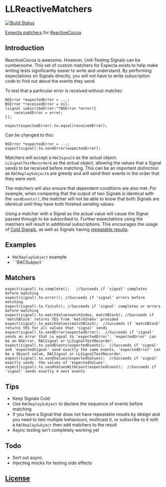 LLReactiveMatchers
=================

[![Build Status](https://travis-ci.org/lawrencelomax/LLReactiveMatchers.png)](https://travis-ci.org/lawrencelomax/LLReactiveMatchers)

[Expecta matchers](https://github.com/specta/expecta) for [ReactiveCocoa](https://github.com/reactiveCocoa/reactivecocoa)


## Introduction
ReactiveCocoa is awesome. However, Unit-Testing Signals can be cumbersome. This set of custom matchers for Expecta exists to help make writing tests significantly easier to write and understand. By performing expectations on Signals directly, you will not have to write subscription code to find out about the events they send.

To test that a particular error is received without matcher:
    
    NSError *expectedError = ...;
    NSError *receivedError = nil;
    [signal subscribeError:^(NSError *error){
        receivedError = error;
    }];
    
    expect(expectedError).to.equal(receivedError);
    
Can be changed to this:

    NSError *expectedError = ...;
    expect(signal).to.sendError(expectedError);

Matchers will accept a ```RACSignal```s as the actual object. ```LLSignalTestRecorder```s as the actual object, allowing the values that a Signal sends to be received before matching. This can be an important distinction as ```RACReplaySubject```s are greedy and will send their events in the order that they were sent.

The matchers will also ensure that dependent conditions are also met. For example, when comparing that the output of two Signals is identical with the ```sendEvents()```, the matcher will not be able to know that both Signals are identical until they have both finished sending values.

Using a matcher with a Signal as the actual value will cause the Signal passed through to be subscribed to. Further expectations using the matchers will result in additional subscriptions. This encourages the usage of [Cold Signals](https://github.com/ReactiveCocoa/ReactiveCocoa/blob/master/Documentation/FrameworkOverview.md#connections), as well as Signals having [repeatable results](http://en.wikipedia.org/wiki/Referential_transparency_(computer_science)).

## Examples

- ```RACReplaySubject``` example
- ```RACSubject `

## Matchers
    
    expect(signal).to.complete();   //Succeeds if 'signal' completes before matching
    expect(signal).to.error(); //Succeeds if 'signal' errors before matching
    expect(signal).to.finish(); //Succeeds if 'signal' completes or errors before matching
    expect(signal).to.matchValue(matchIndex, matchBlock); //Succeeds if 'matchBlock' returns YES from 'matchIndex' provided
    expect(signal).to.matchValues(matchBlock);  //Succeeds if 'matchBlock' returns YES for all values that 'signal' sends
    expect(signal).to.sendError(expectedError);  //Succeeds if 'signal' sends an error that is equal to 'expectedError'. 'expectedError' can be an NSError, RACSignal or LLSignalTestRecorder.
    expect(signal).to.sendEvents(expectedEvents);  //Succeeds if 'signal' and 'expectedSignal' send exactly the same events. 'expectedError' can be a Object value, RACSignal or LLSignalTestRecorder.
    expect(signal).to.sendValues(expectedValues);  //Succeeds if 'signal' exactly sends  the values of 'expectedValues'. 
    expect(signal).to.sendValuesWithCount(expectedCount);  //Succeeds if 'signal' sends exactly 4 next events

## Tips

- Keep Signals Cold
- Use ```RACReplaySubject``` to declare the sequence of events before matching
- If you have a Signal that does not have repeatable results by design and you need to test multiple behaviours, multicast it, or subscribe to it with a ```RACReplaySubject``` then add matchers to the result
- Async testing isn't completely working yet

## Todo
- Sort out async
- Injecting mocks for testing side effects

## [License](./LICENSE)